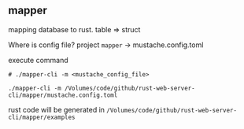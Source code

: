 ## mapper
mapping database to rust.
table => struct

Where is config file? 
project `mapper` -> mustache.config.toml

execute command
```shell
# ./mapper-cli -m <mustache_config_file>

./mapper-cli -m /Volumes/code/github/rust-web-server-cli/mapper/mustache.config.toml
```
rust code will be generated in `/Volumes/code/github/rust-web-server-cli/mapper/examples`
